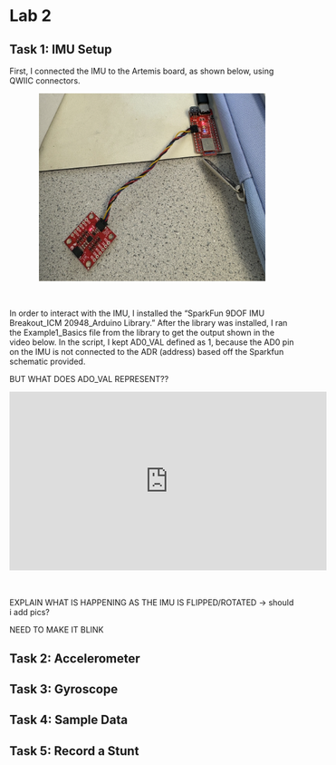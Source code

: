 # Lab 2

## Task 1: IMU Setup

First, I connected the IMU to the Artemis board, as shown below, using QWIIC connectors. 

<p align="center">
<img width="400" src="photos/Lab2/Artemis_IMU_connected.png">
</p>
<br>

In order to interact with the IMU, I installed the “SparkFun 9DOF IMU Breakout_ICM 20948_Arduino Library.” After the library was installed, I ran the Example1_Basics file from the library to get the output shown in the video below. In the script, I kept AD0_VAL defined as 1, because the AD0 pin on the IMU is not connected to the ADR (address) based off the Sparkfun schematic provided. 

BUT WHAT DOES ADO_VAL REPRESENT??

<p align="center">
<iframe width="560" height="315" src="https://www.youtube.com/embed/yLPr0NABWfo?si=_Kv3WqxDgtZNJuPX" title="YouTube video player" frameborder="0" allow="accelerometer; autoplay; clipboard-write; encrypted-media; gyroscope; picture-in-picture; web-share" referrerpolicy="strict-origin-when-cross-origin" allowfullscreen></iframe>
</p>
<br>

EXPLAIN WHAT IS HAPPENING AS THE IMU IS FLIPPED/ROTATED -> should i add pics?

NEED TO MAKE IT BLINK

## Task 2: Accelerometer

## Task 3: Gyroscope

## Task 4: Sample Data

## Task 5: Record a Stunt


